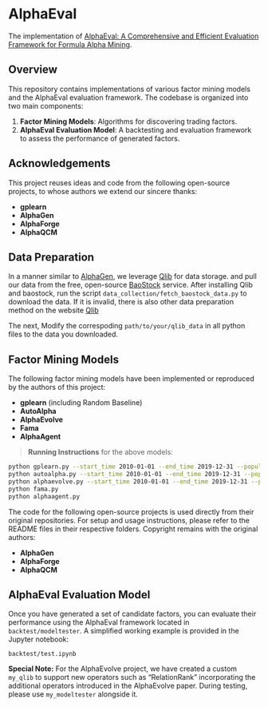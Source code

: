 # AlphaEval

The implementation of [AlphaEval: A Comprehensive and Efficient Evaluation Framework for Formula Alpha Mining](https://www.researchgate.net/publication/394476071_AlphaEval_A_Comprehensive_and_Efficient_Evaluation_Framework_for_Formula_Alpha_Mining).

## Overview

This repository contains implementations of various factor mining models and the AlphaEval evaluation framework. The codebase is organized into two main components:

1. **Factor Mining Models**: Algorithms for discovering trading factors.  
2. **AlphaEval Evaluation Model**: A backtesting and evaluation framework to assess the performance of generated factors.

## Acknowledgements

This project reuses ideas and code from the following open-source projects, to whose authors we extend our sincere thanks:

- **gplearn**  
- **AlphaGen**  
- **AlphaForge**  
- **AlphaQCM**  

## Data Preparation

In a manner similar to [AlphaGen](https://github.com/RL-MLDM/alphagen), we leverage [Qlib](https://github.com/microsoft/qlib#data-preparation) for data storage. and pull our data from the free, open-source [BaoStock](http://baostock.com/baostock/index.php/%E9%A6%96%E9%A1%B5) service. After installing Qlib and baostock, run the script `data_collection/fetch_baostock_data.py` to download the data. If it is invalid, there is also other data preparation method on the website [Qlib](https://github.com/microsoft/qlib#data-preparation)

The next, Modify the correspoding `path/to/your/qlib_data` in all python files to the data you downloaded.


## Factor Mining Models

The following factor mining models have been implemented or reproduced by the authors of this project:

- **gplearn** (including Random Baseline)  
- **AutoAlpha**  
- **AlphaEvolve**  
- **Fama**  
- **AlphaAgent**  

> **Running Instructions** for the above models:

```bash
python gplearn.py --start_time 2010-01-01 --end_time 2019-12-31 --population_size 1000 --hall_of_fame 50 --n_components 10 --generations 5
python autoalpha.py --start_time 2010-01-01 --end_time 2019-12-31 --population_size 1000 --hall_of_fame 50 --n_components 10 --generations 5
python alphaevolve.py --start_time 2010-01-01 --end_time 2019-12-31 --population_size 1000 --hall_of_fame 50 --n_components 10 --generations 5
python fama.py
python alphaagent.py
```

The code for the following open-source projects is used directly from their original repositories. For setup and usage instructions, please refer to the README files in their respective folders. Copyright remains with the original authors:

- **AlphaGen**  
- **AlphaForge**  
- **AlphaQCM**  


## AlphaEval Evaluation Model

Once you have generated a set of candidate factors, you can evaluate their performance using the AlphaEval framework located in `backtest/modeltester`. A simplified working example is provided in the Jupyter notebook:

```text
backtest/test.ipynb
```
**Special Note:** For the AlphaEvolve project, we have created a custom `my_qlib` to support new operators such as “RelationRank” incorporating the additional operators introduced in the AlphaEvolve paper. During testing, please use `my_modeltester` alongside it.
